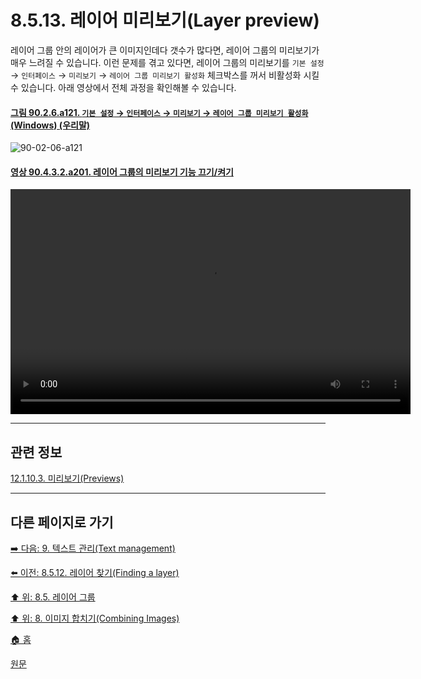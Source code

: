 # 8.5.13. 레이어 미리보기(Layer preview)
레이어 그룹 안의 레이어가 큰 이미지인데다 갯수가 많다면, 레이어 그룹의 미리보기가 매우 느려질 수 있습니다. 이런 문제를 겪고 있다면, 레이어 그룹의 미리보기를 `기본 설정` → `인터페이스` → `미리보기` → `레이어 그룹 미리보기 활성화` 체크박스를 꺼서 비활성화 시킬 수 있습니다. 아래 영상에서 전체 과정을 확인해볼 수 있습니다.

<a id="90-02-06-a121"></a>

#### [그림 90.2.6.a121. `기본 설정` → `인터페이스` → `미리보기` → `레이어 그룹 미리보기 활성화` (Windows) (우리말)](./90-02-06-00-interface.md#90-02-06-a121)
![90-02-06-a121](https://github.com/wonder13662/gimp/assets/15767104/367baff3-6646-4b4e-a7e6-a0787f7e1350)

<a id="90-04-03-02-a201"></a>

#### [영상 90.4.3.2.a201. 레이어 그룹의 미리보기 기능 끄기/켜기](./90-04-0003-002-layer_group.md#90-04-03-02-a201)
<video controls="controls" width="640" height="360" src="https://github.com/wonder13662/gimp/assets/15767104/9bb1f1d8-8c14-490b-b4c3-8f756e988a54"></video>

***

## 관련 정보

[12.1.10.3. 미리보기(Previews)](./12-01-10-03-previews.md)

***

## 다른 페이지로 가기
[➡️ 다음: 9. 텍스트 관리(Text management)](./09-00-text-management.md)

[⬅️ 이전: 8.5.12. 레이어 찾기(Finding a layer)](./08-05-12-finding_a_layer.md)

[⬆️ 위: 8.5. 레이어 그룹](./08-05-00-layer-groups.md)

[⬆️ 위: 8. 이미지 합치기(Combining Images)](./08-00-combining-images.md)

[🏠 홈](./00-home.md)

[원문](https://docs.gimp.org/2.10/ko/gimp-layer-groups.html)
